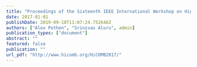 ```yaml
---
title: "Proceedings of the Sixteenth IEEE International Workshop on High Performance Computational Biology (HiCOMB 2017), Orlando, FL, May 2017"
date: 2017-01-01
publishDate: 2019-09-18T11:07:24.752646Z
authors: ["Alex Pothen", "Srinivas Aluru", admin]
publication_types: ["document"]
abstract: ""
featured: false
publication: ""
url_pdf: "http://www.hicomb.org/HiCOMB2017/"
---
```


